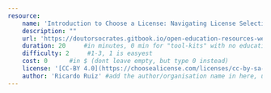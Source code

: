 ```yaml
---
resource:
    name: 'Introduction to Choose a License: Navigating License Selection for Your Projects'      #can only contain small letters, numbers, minus and underscore. needs to be the same as the file name
    description: ""
    url: 'https://doutorsocrates.gitbook.io/open-education-resources-webinar/day-2/session-3-the-importance-of-open-licensing-for-oers-and-choosing-the-right-license/introduction-to-choose-a-license-navigating-license-selection-for-your-projects'
    duration: 20     #in minutes, 0 min for "tool-kits" with no educational timeframe
    difficulty: 2     #1-3, 1 is easyest
    cost: 0      #in $ (dont leave empty, but type 0 instead)
    license: '[CC-BY 4.0](https://choosealicense.com/licenses/cc-by-sa-4.0/)' #e.g. CC BY-SA 4.0, can have [link](URL)
    author: 'Ricardo Ruiz' #add the author/organisation name in here, use [markdown](URL) formatting to link to website/reference. You can add also multiple authors via '[author 1](link1), [author 2](link2), author 3'
---
```

